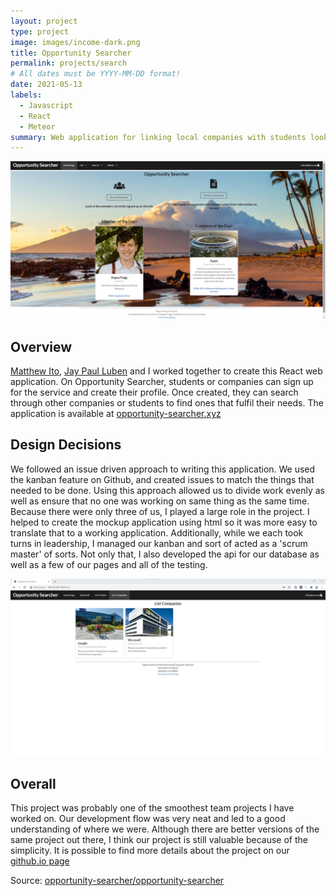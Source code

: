 ```yaml
---
layout: project
type: project
image: images/income-dark.png
title: Opportunity Searcher
permalink: projects/search
# All dates must be YYYY-MM-DD format!
date: 2021-05-13
labels:
  - Javascript
  - React
  - Meteor
summary: Web application for linking local companies with students looking for work in Hawaii
---
```


<div class="ui medium right floated rounded images">
  <img class="ui image" src="../images/homepage-m3.png">
</div>

## Overview

[Matthew Ito](github.com/Matt-Ito), [Jay Paul Luben](github.com/jpluben) and I worked together to create this React web application. On Opportunity Searcher, students or companies can sign up for the service and create their profile. Once created, they can search through other companies or students to find ones that fulfil their needs. The application is available at [opportunity-searcher.xyz](opportunity-searcher.xyz)

## Design Decisions  

We followed an issue driven approach to writing this application. We used the kanban feature on Github, and created issues to match the things that needed to be done. Using this approach allowed us to divide work evenly as well as ensure that no one was working on same thing as the same time. Because there were only three of us, I played a large role in the project. I helped to create the mockup application using html so it was more easy to translate that to a working application. Additionally, while we each took turns in leadership, I managed our kanban and sort of acted as a 'scrum master' of sorts. Not only that, I also developed the api for our database as well as a few of our pages and all of the testing. 

<div class="ui medium right floated rounded images">
  <img class="ui image" src="../images/companies-m1.png">
</div>

## Overall  

This project was probably one of the smoothest team projects I have worked on. Our development flow was very neat and led to a good understanding of where we were. Although there are better versions of the same project out there, I think our project is still valuable because of the simplicity. It is possible to find more details about the project on our [github.io page](opportunity-searcher.github.io)

Source: <a href="https://github.com/opportunity-searcher/opportunity-searcher"><i class="large github icon "></i>opportunity-searcher/opportunity-searcher</a>


